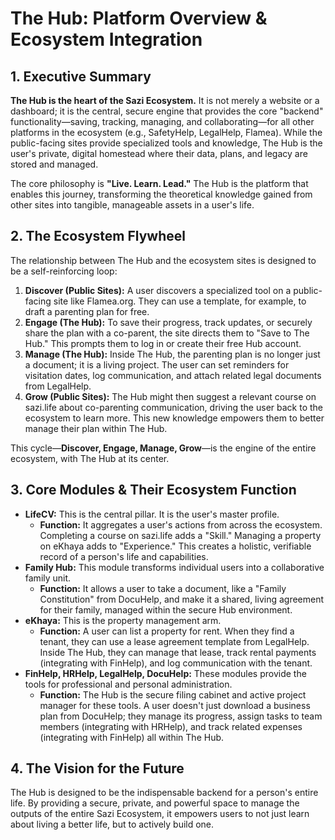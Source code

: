 # **The Hub: Platform Overview & Ecosystem Integration**

## **1\. Executive Summary**

**The Hub is the heart of the Sazi Ecosystem.** It is not merely a website or a dashboard; it is the central, secure engine that provides the core "backend" functionality—saving, tracking, managing, and collaborating—for all other platforms in the ecosystem (e.g., SafetyHelp, LegalHelp, Flamea). While the public-facing sites provide specialized tools and knowledge, The Hub is the user's private, digital homestead where their data, plans, and legacy are stored and managed.

The core philosophy is **"Live. Learn. Lead."** The Hub is the platform that enables this journey, transforming the theoretical knowledge gained from other sites into tangible, manageable assets in a user's life.

## **2\. The Ecosystem Flywheel**

The relationship between The Hub and the ecosystem sites is designed to be a self-reinforcing loop:

1. **Discover (Public Sites):** A user discovers a specialized tool on a public-facing site like Flamea.org. They can use a template, for example, to draft a parenting plan for free.  
2. **Engage (The Hub):** To save their progress, track updates, or securely share the plan with a co-parent, the site directs them to "Save to The Hub." This prompts them to log in or create their free Hub account.  
3. **Manage (The Hub):** Inside The Hub, the parenting plan is no longer just a document; it is a living project. The user can set reminders for visitation dates, log communication, and attach related legal documents from LegalHelp.  
4. **Grow (Public Sites):** The Hub might then suggest a relevant course on sazi.life about co-parenting communication, driving the user back to the ecosystem to learn more. This new knowledge empowers them to better manage their plan within The Hub.

This cycle—**Discover, Engage, Manage, Grow**—is the engine of the entire ecosystem, with The Hub at its center.

## **3\. Core Modules & Their Ecosystem Function**

* **LifeCV:** This is the central pillar. It is the user's master profile.  
  * **Function:** It aggregates a user's actions from across the ecosystem. Completing a course on sazi.life adds a "Skill." Managing a property on eKhaya adds to "Experience." This creates a holistic, verifiable record of a person's life and capabilities.  
* **Family Hub:** This module transforms individual users into a collaborative family unit.  
  * **Function:** It allows a user to take a document, like a "Family Constitution" from DocuHelp, and make it a shared, living agreement for their family, managed within the secure Hub environment.  
* **eKhaya:** This is the property management arm.  
  * **Function:** A user can list a property for rent. When they find a tenant, they can use a lease agreement template from LegalHelp. Inside The Hub, they can manage that lease, track rental payments (integrating with FinHelp), and log communication with the tenant.  
* **FinHelp, HRHelp, LegalHelp, DocuHelp:** These modules provide the tools for professional and personal administration.  
  * **Function:** The Hub is the secure filing cabinet and active project manager for these tools. A user doesn't just download a business plan from DocuHelp; they manage its progress, assign tasks to team members (integrating with HRHelp), and track related expenses (integrating with FinHelp) all within The Hub.

## **4\. The Vision for the Future**

The Hub is designed to be the indispensable backend for a person's entire life. By providing a secure, private, and powerful space to manage the outputs of the entire Sazi Ecosystem, it empowers users to not just learn about living a better life, but to actively build one.